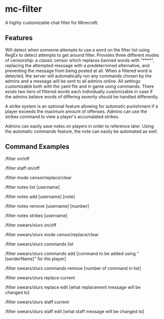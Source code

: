 # mc-filter

A highly customizable chat filter for Minecraft.

## Features

Will detect when someone attempts to use a word on the filter list using RegEx to detect attempts to get around filter.  Provides three different modes of censorship: a classic censor which replaces banned words with "****", replacing the attempted message with a predetermined alternative, and preventing the message from being posted at all.  When a filtered word is detected, the server will automatically run any commands chosen by the admins and a message will be sent to all admins online.  All settings customizable both with the yaml file and in game using commands.  There exists two tiers of filtered words each individually customizable in case if the admins believe words of differing severity should be handled differently.

A strike system is an optional feature allowing for automatic punishment if a player exceeds the maximum amount of offenses.  Admins can use the strikes command to view a player's accumalated strikes.

Admins can easily save notes on players in order to reference later.  Using the automatic commands feature, the note can easily be automated as well.

## Command Examples

/filter on/off

/filter staff on/off

/filter mode censor/replace/clear

/filter notes list [username]

/filter notes add [username] [note]

/filter notes remove [username] [number]

/filter notes strikes [username]

/filter swears/slurs on/off

/filter swears/slurs mode censor/replace/clear

/filter swears/slurs commands list

/filter swears/slurs commands add [command to be added using "[senderName]" for the player]

/filter swears/slurs commands remove [number of command in list]

/filter swears/slurs replace current

/filter swears/slurs replace edit [what replacement message will be changed to]

/filter swears/slurs staff current

/filter swears/slurs staff edit [what staff message will be changed to]

